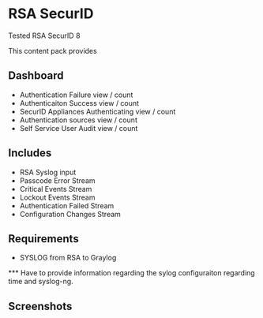 # RSA SecurID

Tested RSA SecurID 8

This content pack provides

## Dashboard
* Authentication Failure view / count
* Authenticaiton Success view / count
* SecurID Appliances Authenticating view / count
* Authentication sources view / count
* Self Service User Audit view / count

## Includes

* RSA Syslog input
* Passcode Error Stream
* Critical Events Stream
* Lockout Events Stream
* Authentication Failed Stream
* Configuration Changes Stream


## Requirements

* SYSLOG from RSA to Graylog

*** Have to provide information regarding the sylog configuraiton regarding time and syslog-ng.

## Screenshots

